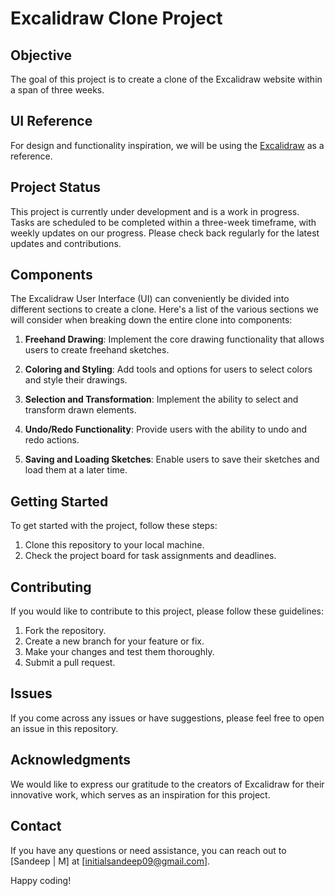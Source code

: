 # Excalidraw Clone Project 

## Objective
The goal of this project is to create a clone of the Excalidraw website within a span of three weeks.

## UI Reference
For design and functionality inspiration, we will be using the [Excalidraw](https://excalidraw.com/) as a reference.

## Project Status
This project is currently under development and is a work in progress. Tasks are scheduled to be completed within a three-week timeframe, with weekly updates on our progress. Please check back regularly for the latest updates and contributions.

## Components
The Excalidraw User Interface (UI) can conveniently be divided into different sections to create a clone. Here's a list of the various sections we will consider when breaking down the entire clone into components:

1. **Freehand Drawing**: Implement the core drawing functionality that allows users to create freehand sketches.

2. **Coloring and Styling**: Add tools and options for users to select colors and style their drawings.

3. **Selection and Transformation**: Implement the ability to select and transform drawn elements.

4. **Undo/Redo Functionality**: Provide users with the ability to undo and redo actions.

5. **Saving and Loading Sketches**: Enable users to save their sketches and load them at a later time.

## Getting Started
To get started with the project, follow these steps:

1. Clone this repository to your local machine.
2. Check the project board for task assignments and deadlines.

## Contributing
If you would like to contribute to this project, please follow these guidelines:

1. Fork the repository.
2. Create a new branch for your feature or fix.
3. Make your changes and test them thoroughly.
4. Submit a pull request.

## Issues
If you come across any issues or have suggestions, please feel free to open an issue in this repository.

## Acknowledgments
We would like to express our gratitude to the creators of Excalidraw for their innovative work, which serves as an inspiration for this project.

## Contact
If you have any questions or need assistance, you can reach out to [Sandeep | M] at [initialsandeep09@gmail.com].

Happy coding!
